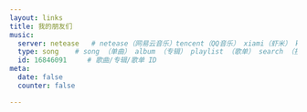 ```yaml
---
layout: links
title: 我的朋友们
music:
  server: netease   # netease（网易云音乐）tencent（QQ音乐） xiami（虾米） kugou（酷狗）
  type: song    # song （单曲） album （专辑） playlist （歌单） search （搜索）
  id: 16846091     # 歌曲/专辑/歌单 ID
meta:
  date: false
  counter: false

---
```

